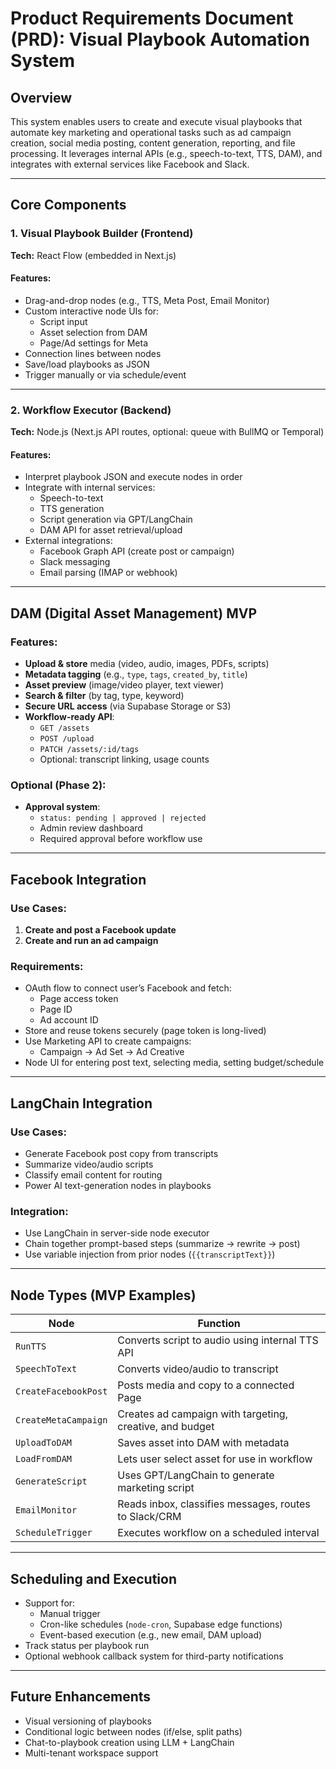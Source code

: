 
# Product Requirements Document (PRD): Visual Playbook Automation System

## Overview
This system enables users to create and execute visual playbooks that automate key marketing and operational tasks such as ad campaign creation, social media posting, content generation, reporting, and file processing. It leverages internal APIs (e.g., speech-to-text, TTS, DAM), and integrates with external services like Facebook and Slack.

---

## Core Components

### 1. Visual Playbook Builder (Frontend)
**Tech:** React Flow (embedded in Next.js)

#### Features:
- Drag-and-drop nodes (e.g., TTS, Meta Post, Email Monitor)
- Custom interactive node UIs for:
  - Script input
  - Asset selection from DAM
  - Page/Ad settings for Meta
- Connection lines between nodes
- Save/load playbooks as JSON
- Trigger manually or via schedule/event

---

### 2. Workflow Executor (Backend)
**Tech:** Node.js (Next.js API routes, optional: queue with BullMQ or Temporal)

#### Features:
- Interpret playbook JSON and execute nodes in order
- Integrate with internal services:
  - Speech-to-text
  - TTS generation
  - Script generation via GPT/LangChain
  - DAM API for asset retrieval/upload
- External integrations:
  - Facebook Graph API (create post or campaign)
  - Slack messaging
  - Email parsing (IMAP or webhook)

---

## DAM (Digital Asset Management) MVP

### Features:
- **Upload & store** media (video, audio, images, PDFs, scripts)
- **Metadata tagging** (e.g., `type`, `tags`, `created_by`, `title`)
- **Asset preview** (image/video player, text viewer)
- **Search & filter** (by tag, type, keyword)
- **Secure URL access** (via Supabase Storage or S3)
- **Workflow-ready API**:
  - `GET /assets`
  - `POST /upload`
  - `PATCH /assets/:id/tags`
  - Optional: transcript linking, usage counts

### Optional (Phase 2):
- **Approval system**:
  - `status: pending | approved | rejected`
  - Admin review dashboard
  - Required approval before workflow use

---

## Facebook Integration

### Use Cases:
1. **Create and post a Facebook update**
2. **Create and run an ad campaign**

### Requirements:
- OAuth flow to connect user’s Facebook and fetch:
  - Page access token
  - Page ID
  - Ad account ID
- Store and reuse tokens securely (page token is long-lived)
- Use Marketing API to create campaigns:
  - Campaign → Ad Set → Ad Creative
- Node UI for entering post text, selecting media, setting budget/schedule

---

## LangChain Integration

### Use Cases:
- Generate Facebook post copy from transcripts
- Summarize video/audio scripts
- Classify email content for routing
- Power AI text-generation nodes in playbooks

### Integration:
- Use LangChain in server-side node executor
- Chain together prompt-based steps (summarize → rewrite → post)
- Use variable injection from prior nodes (`{{transcriptText}}`)

---

## Node Types (MVP Examples)

| Node | Function |
|------|----------|
| `RunTTS` | Converts script to audio using internal TTS API |
| `SpeechToText` | Converts video/audio to transcript |
| `CreateFacebookPost` | Posts media and copy to a connected Page |
| `CreateMetaCampaign` | Creates ad campaign with targeting, creative, and budget |
| `UploadToDAM` | Saves asset into DAM with metadata |
| `LoadFromDAM` | Lets user select asset for use in workflow |
| `GenerateScript` | Uses GPT/LangChain to generate marketing script |
| `EmailMonitor` | Reads inbox, classifies messages, routes to Slack/CRM |
| `ScheduleTrigger` | Executes workflow on a scheduled interval |

---

## Scheduling and Execution
- Support for:
  - Manual trigger
  - Cron-like schedules (`node-cron`, Supabase edge functions)
  - Event-based execution (e.g., new email, DAM upload)
- Track status per playbook run
- Optional webhook callback system for third-party notifications

---

## Future Enhancements
- Visual versioning of playbooks
- Conditional logic between nodes (if/else, split paths)
- Chat-to-playbook creation using LLM + LangChain
- Multi-tenant workspace support
